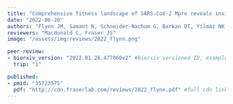 ```yaml
---
title: "Comprehensive fitness landscape of SARS-CoV-2 Mpro reveals insights into viral resistance mechanisms"
date: "2022-06-20"
authors: "Flynn JM, Samant N, Schneider-Nachum G, Barkan DT, Yilmaz NK, Schiffer CA, Moquin SA, Dovala D, Bolon DNA"
reviewers: "Macdonald C, Fraser JS"
image: "/assets/img/reviews/2022_flynn.png"

peer-review:
- biorxiv_version: "2022.01.26.477860v2" #biorxiv versioned ID, example "5533316v1"
  trip: "1"

published:
- pmid: "35723575"
  pdf: "http://cdn.fraserlab.com/reviews/2022_flynn.pdf" #full cdn link
---
```


